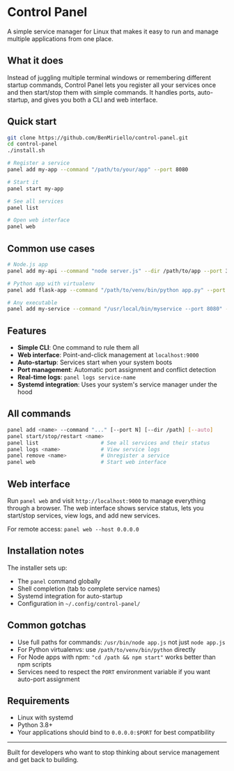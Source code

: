 # Control Panel

A simple service manager for Linux that makes it easy to run and manage multiple applications from one place.

## What it does

Instead of juggling multiple terminal windows or remembering different startup commands, Control Panel lets you register all your services once and then start/stop them with simple commands. It handles ports, auto-startup, and gives you both a CLI and web interface.

## Quick start

```bash
git clone https://github.com/BenMiriello/control-panel.git
cd control-panel
./install.sh

# Register a service
panel add my-app --command "/path/to/your/app" --port 8080

# Start it
panel start my-app

# See all services
panel list

# Open web interface
panel web
```

## Common use cases

```bash
# Node.js app
panel add my-api --command "node server.js" --dir /path/to/app --port 3000 --auto

# Python app with virtualenv
panel add flask-app --command "/path/to/venv/bin/python app.py" --port 5000

# Any executable
panel add my-service --command "/usr/local/bin/myservice --port 8080" --auto
```

## Features

- **Simple CLI**: One command to rule them all
- **Web interface**: Point-and-click management at `localhost:9000`
- **Auto-startup**: Services start when your system boots
- **Port management**: Automatic port assignment and conflict detection
- **Real-time logs**: `panel logs service-name`
- **Systemd integration**: Uses your system's service manager under the hood

## All commands

```bash
panel add <name> --command "..." [--port N] [--dir /path] [--auto]
panel start/stop/restart <name>
panel list                    # See all services and their status
panel logs <name>             # View service logs
panel remove <name>           # Unregister a service
panel web                     # Start web interface
```

## Web interface

Run `panel web` and visit `http://localhost:9000` to manage everything through a browser. The web interface shows service status, lets you start/stop services, view logs, and add new services.

For remote access: `panel web --host 0.0.0.0`

## Installation notes

The installer sets up:
- The `panel` command globally
- Shell completion (tab to complete service names)
- Systemd integration for auto-startup
- Configuration in `~/.config/control-panel/`

## Common gotchas

- Use full paths for commands: `/usr/bin/node app.js` not just `node app.js`
- For Python virtualenvs: use `/path/to/venv/bin/python` directly
- For Node apps with npm: `"cd /path && npm start"` works better than npm scripts
- Services need to respect the `PORT` environment variable if you want auto-port assignment

## Requirements

- Linux with systemd
- Python 3.8+
- Your applications should bind to `0.0.0.0:$PORT` for best compatibility

---

Built for developers who want to stop thinking about service management and get back to building.
